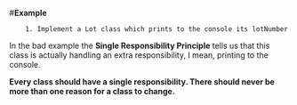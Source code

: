 #**Example**
```
    1. Implement a Lot class which prints to the console its lotNumber
```

In the bad example the **Single Responsibility Principle** tells us that this class is actually handling an extra responsibility, I mean, printing to the console.

**Every class should have a single responsibility. There should never be more than one reason for a class to change.**
